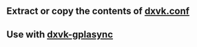 ## Extract or copy the contents of [dxvk.conf](https://github.com/mrrosh/dxvk.conf/blob/main/dxvk.conf)
## Use with [dxvk-gplasync](https://gitlab.com/Ph42oN/dxvk-gplasync/-/releases) 
